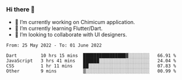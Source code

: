 ### Hi there 👋

<!--
**devcat37/devcat37** is a ✨ _special_ ✨ repository because its `README.md` (this file) appears on your GitHub profile.-->


- 🔭 I’m currently working on Chimicum application.
- 🌱 I’m currently learning Flutter/Dart.
- 👯 I’m looking to collaborate with UI designers.
<!-- - 🤔 I’m looking for help with ... -->

<!--START_SECTION:waka-->

```text
From: 25 May 2022 - To: 01 June 2022

Dart         10 hrs 15 mins  ████████████████▓░░░░░░░░   66.91 %
JavaScript   3 hrs 41 mins   ██████░░░░░░░░░░░░░░░░░░░   24.04 %
CSS          1 hr 11 mins    ██░░░░░░░░░░░░░░░░░░░░░░░   07.83 %
Other        9 mins          ▒░░░░░░░░░░░░░░░░░░░░░░░░   00.99 %
```

<!--END_SECTION:waka-->
